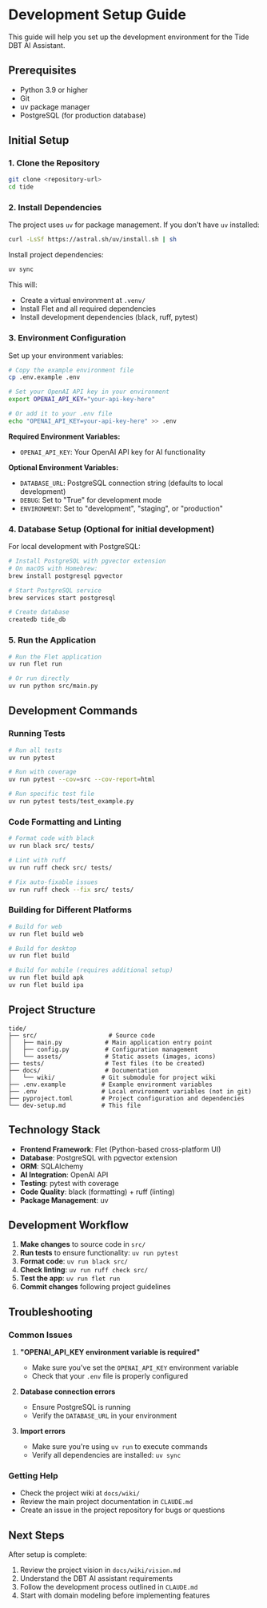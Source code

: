 # Development Setup Guide

This guide will help you set up the development environment for the Tide DBT AI Assistant.

## Prerequisites

- Python 3.9 or higher
- Git
- uv package manager
- PostgreSQL (for production database)

## Initial Setup

### 1. Clone the Repository

```bash
git clone <repository-url>
cd tide
```

### 2. Install Dependencies

The project uses `uv` for package management. If you don't have `uv` installed:

```bash
curl -LsSf https://astral.sh/uv/install.sh | sh
```

Install project dependencies:

```bash
uv sync
```

This will:
- Create a virtual environment at `.venv/`
- Install Flet and all required dependencies
- Install development dependencies (black, ruff, pytest)

### 3. Environment Configuration

Set up your environment variables:

```bash
# Copy the example environment file
cp .env.example .env

# Set your OpenAI API key in your environment
export OPENAI_API_KEY="your-api-key-here"

# Or add it to your .env file
echo "OPENAI_API_KEY=your-api-key-here" >> .env
```

**Required Environment Variables:**
- `OPENAI_API_KEY`: Your OpenAI API key for AI functionality

**Optional Environment Variables:**
- `DATABASE_URL`: PostgreSQL connection string (defaults to local development)
- `DEBUG`: Set to "True" for development mode
- `ENVIRONMENT`: Set to "development", "staging", or "production"

### 4. Database Setup (Optional for initial development)

For local development with PostgreSQL:

```bash
# Install PostgreSQL with pgvector extension
# On macOS with Homebrew:
brew install postgresql pgvector

# Start PostgreSQL service
brew services start postgresql

# Create database
createdb tide_db
```

### 5. Run the Application

```bash
# Run the Flet application
uv run flet run

# Or run directly
uv run python src/main.py
```

## Development Commands

### Running Tests

```bash
# Run all tests
uv run pytest

# Run with coverage
uv run pytest --cov=src --cov-report=html

# Run specific test file
uv run pytest tests/test_example.py
```

### Code Formatting and Linting

```bash
# Format code with black
uv run black src/ tests/

# Lint with ruff
uv run ruff check src/ tests/

# Fix auto-fixable issues
uv run ruff check --fix src/ tests/
```

### Building for Different Platforms

```bash
# Build for web
uv run flet build web

# Build for desktop
uv run flet build

# Build for mobile (requires additional setup)
uv run flet build apk
uv run flet build ipa
```

## Project Structure

```
tide/
├── src/                    # Source code
│   ├── main.py            # Main application entry point
│   ├── config.py          # Configuration management
│   └── assets/            # Static assets (images, icons)
├── tests/                 # Test files (to be created)
├── docs/                  # Documentation
│   └── wiki/             # Git submodule for project wiki
├── .env.example          # Example environment variables
├── .env                  # Local environment variables (not in git)
├── pyproject.toml        # Project configuration and dependencies
└── dev-setup.md          # This file
```

## Technology Stack

- **Frontend Framework**: Flet (Python-based cross-platform UI)
- **Database**: PostgreSQL with pgvector extension
- **ORM**: SQLAlchemy
- **AI Integration**: OpenAI API
- **Testing**: pytest with coverage
- **Code Quality**: black (formatting) + ruff (linting)
- **Package Management**: uv

## Development Workflow

1. **Make changes** to source code in `src/`
2. **Run tests** to ensure functionality: `uv run pytest`
3. **Format code**: `uv run black src/`
4. **Check linting**: `uv run ruff check src/`
5. **Test the app**: `uv run flet run`
6. **Commit changes** following project guidelines

## Troubleshooting

### Common Issues

1. **"OPENAI_API_KEY environment variable is required"**
   - Make sure you've set the `OPENAI_API_KEY` environment variable
   - Check that your `.env` file is properly configured

2. **Database connection errors**
   - Ensure PostgreSQL is running
   - Verify the `DATABASE_URL` in your environment

3. **Import errors**
   - Make sure you're using `uv run` to execute commands
   - Verify all dependencies are installed: `uv sync`

### Getting Help

- Check the project wiki at `docs/wiki/`
- Review the main project documentation in `CLAUDE.md`
- Create an issue in the project repository for bugs or questions

## Next Steps

After setup is complete:

1. Review the project vision in `docs/wiki/vision.md`
2. Understand the DBT AI assistant requirements
3. Follow the development process outlined in `CLAUDE.md`
4. Start with domain modeling before implementing features